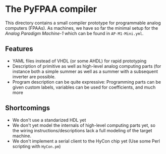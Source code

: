 # The PyFPAA compiler

This directory contains a small compiler prototype for programmable analog
computers (FPAAs). As machines, we have so far the minimal setup for the
*Analog Paradigm Machine-1* which can be found in `AP-M1-Mini.yml`.

## Features

* YAML files instead of VHDL (or some AHDL) for rapid prototyping
* Description of primitive as well as high-level analog computing parts
  (for instance both a simple summer as well as a summer with
  a subsequent inverter are possible.
* Program description can be quite expressive: Programming parts can
  be given custom labels, variables can be used for coefficients,
  and much more

## Shortcomings

* We don't use a standarized HDL yet
* We don't yet model the internals of high-level computing parts yet,
  so the wiring instructions/descriptions lack a full modeling of the
  target machine.
* We don't implement a serial client to the HyCon chip yet (Use some
  Perl scripting with `HyCon.pm`)
